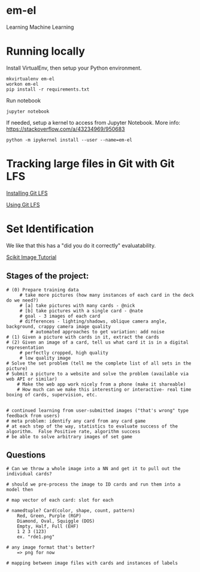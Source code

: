 # em-el
Learning Machine Learning

# Running locally

Install VirtualEnv, then setup your Python environment.

```
mkvirtualenv em-el
workon em-el
pip install -r requirements.txt
```

Run notebook
```
jupyter notebook
```

If needed, setup a kernel to access from Jupyter Notebook.
More info: https://stackoverflow.com/a/43234969/950683
```
python -m ipykernel install --user --name=em-el
```

# Tracking large files in Git with Git LFS

[Installing Git LFS](https://help.github.com/articles/installing-git-large-file-storage/)

[Using Git LFS](https://help.github.com/articles/configuring-git-large-file-storage/)


# Set Identification

We like that this has a "did you do it correctly" evaluatability.

[Scikit Image Tutorial](https://github.com/scikit-image/skimage-tutorials)

## Stages of the project:

    # (0) Prepare training data
         # take more pictures (how many instances of each card in the deck do we need?)
         # [a] take pictures with many cards - @nick
         # [b] take pictures with a single card - @nate
         # goal - 3 images of each card
         # differences - lighting/shadows, oblique camera angle, background, crappy camera image quality
             # automated approaches to get variation: add noise
    # (1) Given a picture with cards in it, extract the cards
    # (2) Given an image of a card, tell us what card it is in a digital representation
         # perfectly cropped, high quality
         # low quality image
    # Solve the set problem (tell me the complete list of all sets in the picture)
    # Submit a picture to a website and solve the problem (available via web API or similar)
        # Make the web app work nicely from a phone (make it shareable)
        # How much can we make this interesting or interactive- real time boxing of cards, supervision, etc.


    # continued learning from user-submitted images ("that's wrong" type feedback from users)
    # meta problem: identify any card from any card game
    # at each step of the way, statistics to evaluate success of the algorithm.  False Positive rate, algorithm success
    # be able to solve arbitrary images of set game

## Questions
    # Can we throw a whole image into a NN and get it to pull out the individual cards?

    # should we pre-process the image to ID cards and run them into a model then

    # map vector of each card: slot for each

    # namedtuple? Card(color, shape, count, pattern)
        Red, Green, Purple (RGP)
        Diamond, Oval, Squiggle (DOS)
        Empty, Half, Full (EHF)
        1 2 3 (123)
        ex. "rde1.png"

    # any image format that's better?
        => png for now

    # mapping between image files with cards and instances of labels
